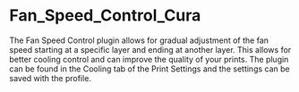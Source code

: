 # Fan_Speed_Control_Cura
The Fan Speed Control plugin allows for gradual adjustment of the fan speed starting at a specific layer and ending at another layer. This allows for better cooling control and can improve the quality of your prints. The plugin can be found in the Cooling tab of the Print Settings and the settings can be saved with the profile.
